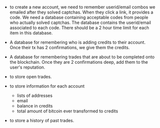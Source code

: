 * to create a new account, we need to remember userid/email combos we emailed after they solved captchas. When they click a link, it provides a code. We need a database containing acceptable codes from people who actually solved captchas. The database contains the userid/email associated to each code. There should be a 2 hour time limit for each item in this database.

* A database for remembering who is adding credits to their account. Once their tx has 2 confirmations, we give them the credits.

* A database for remembering trades that are about to be completed onto the blockchain. Once they are 2 confirmations deep, add them to the user's reputation.

* to store open trades.

* to store information for each account
  * lists of addresses
  * email
  * balance in credits
  * total amount of bitcoin ever transformed to credits

* to store a history of past trades.
